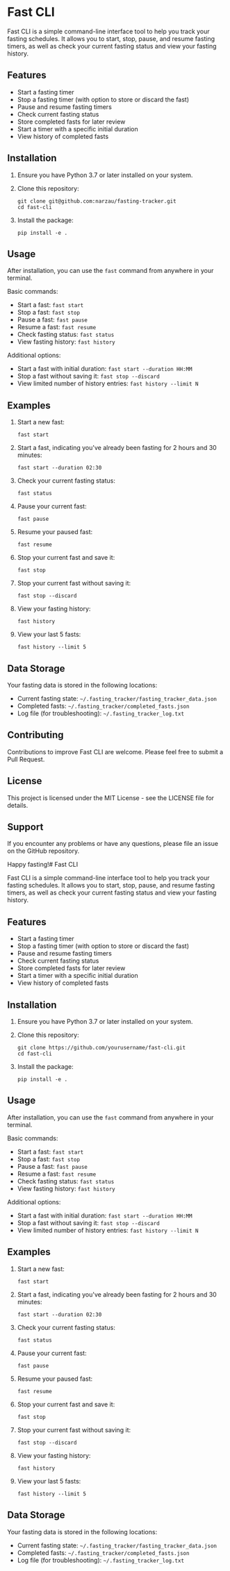 # Fast CLI

Fast CLI is a simple command-line interface tool to help you track your fasting schedules. It allows you to start, stop, pause, and resume fasting timers, as well as check your current fasting status and view your fasting history.

## Features

- Start a fasting timer
- Stop a fasting timer (with option to store or discard the fast)
- Pause and resume fasting timers
- Check current fasting status
- Store completed fasts for later review
- Start a timer with a specific initial duration
- View history of completed fasts

## Installation

1. Ensure you have Python 3.7 or later installed on your system.

2. Clone this repository:
   ```
   git clone git@github.com:narzau/fasting-tracker.git
   cd fast-cli
   ```

3. Install the package:
   ```
   pip install -e .
   ```

## Usage

After installation, you can use the `fast` command from anywhere in your terminal.

Basic commands:

- Start a fast: `fast start`
- Stop a fast: `fast stop`
- Pause a fast: `fast pause`
- Resume a fast: `fast resume`
- Check fasting status: `fast status`
- View fasting history: `fast history`

Additional options:

- Start a fast with initial duration: `fast start --duration HH:MM`
- Stop a fast without saving it: `fast stop --discard`
- View limited number of history entries: `fast history --limit N`

## Examples

1. Start a new fast:
   ```
   fast start
   ```

2. Start a fast, indicating you've already been fasting for 2 hours and 30 minutes:
   ```
   fast start --duration 02:30
   ```

3. Check your current fasting status:
   ```
   fast status
   ```

4. Pause your current fast:
   ```
   fast pause
   ```

5. Resume your paused fast:
   ```
   fast resume
   ```

6. Stop your current fast and save it:
   ```
   fast stop
   ```

7. Stop your current fast without saving it:
   ```
   fast stop --discard
   ```

8. View your fasting history:
   ```
   fast history
   ```

9. View your last 5 fasts:
   ```
   fast history --limit 5
   ```

## Data Storage

Your fasting data is stored in the following locations:

- Current fasting state: `~/.fasting_tracker/fasting_tracker_data.json`
- Completed fasts: `~/.fasting_tracker/completed_fasts.json`
- Log file (for troubleshooting): `~/.fasting_tracker_log.txt`

## Contributing

Contributions to improve Fast CLI are welcome. Please feel free to submit a Pull Request.

## License

This project is licensed under the MIT License - see the LICENSE file for details.

## Support

If you encounter any problems or have any questions, please file an issue on the GitHub repository.

Happy fasting!# Fast CLI

Fast CLI is a simple command-line interface tool to help you track your fasting schedules. It allows you to start, stop, pause, and resume fasting timers, as well as check your current fasting status and view your fasting history.

## Features

- Start a fasting timer
- Stop a fasting timer (with option to store or discard the fast)
- Pause and resume fasting timers
- Check current fasting status
- Store completed fasts for later review
- Start a timer with a specific initial duration
- View history of completed fasts

## Installation

1. Ensure you have Python 3.7 or later installed on your system.

2. Clone this repository:
   ```
   git clone https://github.com/yourusername/fast-cli.git
   cd fast-cli
   ```

3. Install the package:
   ```
   pip install -e .
   ```

## Usage

After installation, you can use the `fast` command from anywhere in your terminal.

Basic commands:

- Start a fast: `fast start`
- Stop a fast: `fast stop`
- Pause a fast: `fast pause`
- Resume a fast: `fast resume`
- Check fasting status: `fast status`
- View fasting history: `fast history`

Additional options:

- Start a fast with initial duration: `fast start --duration HH:MM`
- Stop a fast without saving it: `fast stop --discard`
- View limited number of history entries: `fast history --limit N`

## Examples

1. Start a new fast:
   ```
   fast start
   ```

2. Start a fast, indicating you've already been fasting for 2 hours and 30 minutes:
   ```
   fast start --duration 02:30
   ```

3. Check your current fasting status:
   ```
   fast status
   ```

4. Pause your current fast:
   ```
   fast pause
   ```

5. Resume your paused fast:
   ```
   fast resume
   ```

6. Stop your current fast and save it:
   ```
   fast stop
   ```

7. Stop your current fast without saving it:
   ```
   fast stop --discard
   ```

8. View your fasting history:
   ```
   fast history
   ```

9. View your last 5 fasts:
   ```
   fast history --limit 5
   ```

## Data Storage

Your fasting data is stored in the following locations:

- Current fasting state: `~/.fasting_tracker/fasting_tracker_data.json`
- Completed fasts: `~/.fasting_tracker/completed_fasts.json`
- Log file (for troubleshooting): `~/.fasting_tracker_log.txt`